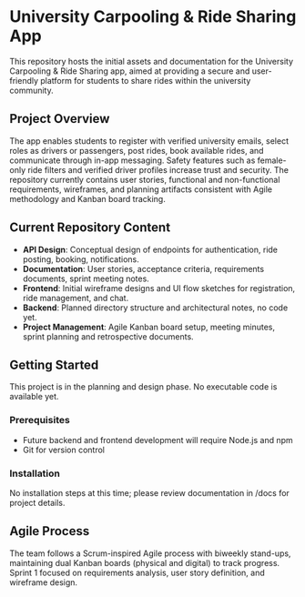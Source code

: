 # University Carpooling & Ride Sharing App

This repository hosts the initial assets and documentation for the University Carpooling & Ride Sharing app, aimed at providing a secure and user-friendly platform for students to share rides within the university community.

## Project Overview

The app enables students to register with verified university emails, select roles as drivers or passengers, post rides, book available rides, and communicate through in-app messaging. Safety features such as female-only ride filters and verified driver profiles increase trust and security. The repository currently contains user stories, functional and non-functional requirements, wireframes, and planning artifacts consistent with Agile methodology and Kanban board tracking.

## Current Repository Content

- **API Design**: Conceptual design of endpoints for authentication, ride posting, booking, notifications.  
- **Documentation**: User stories, acceptance criteria, requirements documents, sprint meeting notes.  
- **Frontend**: Initial wireframe designs and UI flow sketches for registration, ride management, and chat.  
- **Backend**: Planned directory structure and architectural notes, no code yet.  
- **Project Management**: Agile Kanban board setup, meeting minutes, sprint planning and retrospective documents.

## Getting Started

This project is in the planning and design phase. No executable code is available yet.

### Prerequisites

- Future backend and frontend development will require Node.js and npm  
- Git for version control

### Installation

No installation steps at this time; please review documentation in /docs for project details.

## Agile Process

The team follows a Scrum-inspired Agile process with biweekly stand-ups, maintaining dual Kanban boards (physical and digital) to track progress. Sprint 1 focused on requirements analysis, user story definition, and wireframe design.


